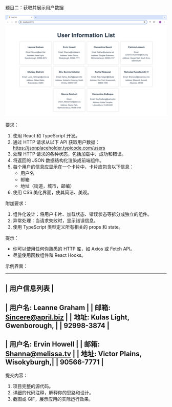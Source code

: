 题目二：获取并展示用户数据

![主页](demo.png)

要求：
1. 使用 React 和 TypeScript 开发。
2. 通过 HTTP 请求从以下 API 获取用户数据：
   https://jsonplaceholder.typicode.com/users
3. 处理 HTTP 请求的各种状态，包括加载中、成功和错误。
4. 将返回的 JSON 数据结构化渲染成前端组件。
5. 每个用户的信息应显示在一个卡片中，卡片应包含以下信息：
    - 用户名
    - 邮箱
    - 地址（街道，城市，邮编）
6. 使用 CSS 美化界面，使其简洁、美观。

附加要求：
1. 组件化设计：将用户卡片、加载状态、错误状态等拆分成独立的组件。
2. 异常处理：当请求失败时，显示错误信息。
3. 使用 TypeScript 类型定义所有相关的 props 和 state。

提示：
- 你可以使用任何你熟悉的 HTTP 库，如 Axios 或 Fetch API。
- 尽量使用函数组件和 React Hooks。

示例界面：

------------------------------------
|         用户信息列表              |
------------------------------------
|  用户名: Leanne Graham            |
|  邮箱: Sincere@april.biz          |
|  地址: Kulas Light, Gwenborough,  |
|        92998-3874                 |
------------------------------------
|  用户名: Ervin Howell             |
|  邮箱: Shanna@melissa.tv          |
|  地址: Victor Plains, Wisokyburgh,|
|        90566-7771                 |
------------------------------------

提交内容：
1. 项目完整的源代码。
2. 详细的代码注释，解释你的思路和设计。
3. 截图或 GIF，展示应用的实际运行效果。